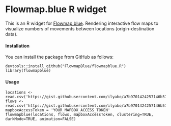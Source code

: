# Flowmap.blue R widget

This is an R widget for [Flowmap.blue](http://flowmap.blue).
Rendering interactive flow maps to visualize numbers of movements between locations (origin-destination data).


#### Installation

You can install the package from GitHub as follows:

    devtools::install_github("FlowmapBlue/flowmapblue.R")
    library(flowmapblue)
    


#### Usage

    locations <- read.csv('https://gist.githubusercontent.com/ilyabo/a7b9701424257146b571149d92a14926/raw/2e9e1e9bcf64cf0090781b451037229ccb78e1b1/locations.csv')
    flows <- read.csv('https://gist.githubusercontent.com/ilyabo/a7b9701424257146b571149d92a14926/raw/2e9e1e9bcf64cf0090781b451037229ccb78e1b1/flows.csv')
    mapboxAccessToken = 'YOUR_MAPBOX_ACCESS_TOKEN'
    flowmapblue(locations, flows, mapboxAccessToken, clustering=TRUE, darkMode=TRUE, animation=FALSE)
